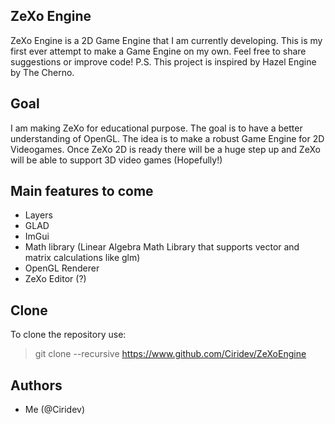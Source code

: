 ## ZeXo Engine
ZeXo Engine is a 2D Game Engine that I am currently developing. 
This is my first ever attempt to make a Game Engine on my own. 
Feel free to share suggestions or improve code! 
P.S. This project is inspired by Hazel Engine by The Cherno.

## Goal
I am making ZeXo for educational purpose. The goal is to have a better understanding of OpenGL.
The idea is to make a robust Game Engine for 2D Videogames. Once ZeXo 2D is ready there will be a huge step up
and ZeXo will be able to support 3D video games (Hopefully!)

## Main features to come
* Layers 
* GLAD
* ImGui
* Math library (Linear Algebra Math Library that supports vector and matrix calculations like glm)
* OpenGL Renderer
* ZeXo Editor (?)

## Clone 
To clone the repository use:
> git clone --recursive https://www.github.com/Ciridev/ZeXoEngine

## Authors
- Me (@Ciridev)
